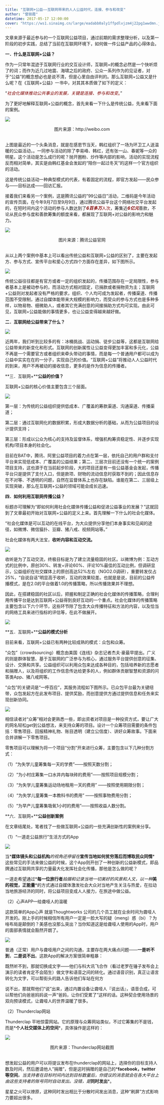 ```yaml
---
title: "互联网+公益——互联网带来的人人公益时代，连接、参与和改变"
author: "曾丽霞"
datetime: 2017-05-17 12:00:00
cover: "https://ws1.sinaimg.cn/large/eadabb0aly1ffpdlvjzm4j22pg1wwdmn.jpg"
---
```


文章来源于最近参与的一个互联网公益项目，通过前期的需求整理分析，以及第一阶段的初步实践，总结了当前在互联网环境下，如何做一件公益产品的心得体会。  


**一．什么是互联网+公益？**  


作为一只常年混迹于互联网行业的交互设计师，互联网+的概念必然是一个快听烦了的词；而作为近几过地震、海啸之后的政府、公众一系列作为的见证者，对于“公益”的概念想必也是说不清，但是心里自由评判的。那么互联网+公益又是什么呢？在《互联网+公益》一书中，对其其本质做了如下的定义：  


“<span style="color: #800000;"><em>社会化媒体推动公共事业的发展，关键是连接、参与和改变</em>。</span>”  


为了更好地解释互联网+公益的概念，首先来看一下什么是传统公益，先来看下面的案例。  


![](https://ws1.sinaimg.cn/large/eadabb0aly1ffpcqpi9xbj20ju0b6n93.jpg)
<center>图片来源：http://weibo.com</center><br/>


上图是最近的一个头条消息，就是在感恩节当天，韩红组织了一场为环卫工人送温暖的公益活动，。一同参与活动的除了李易峰、韩红，还有张一山、春妮等一众的明星。这个活动是怎么成行的呢？抛开圈粉、炒作等内部的影响，活动的实现流程反而相对简单，其实是由韩红基金会发起的“陪你一起过冬天”的这样一个官方组织的活动。  


这是传统公益活动一种典型模式的代表，有着固定的流程，即官方发起——民众参与——目标达成——回访汇报。  


接着我们来看另一个案例，这是腾讯公益的”99公益日”活动，二维码是今年活动的宣传页面，在今年9月7日至9月9日，通过腾讯公益平台这个网络社交平台发起的，在短时间内这个活动的参与人数达到了<span style="color: #800000;"><strong><em>6</em></strong><strong><em>百多万</em></strong>人次</span>，筹集近<span style="color: #800000;"><strong><em>6</em></strong><strong><em>亿元</em></strong></span>善款，不论从民众参与度和善款筹集的额度来看，都展现了互联网+对公益的影响力和魅力。  


![](https://ws1.sinaimg.cn/large/eadabb0aly1ffpcts72xaj20ky093771.jpg)

<center>图片来源：腾讯公益官网</center><br/>


从以上两个案例中基本上可以看出传统公益和互联网+公益的区别了，主要在发起方、参与方式、宣传平台和爱心方式四个方面存在差异，如下图所示。  


![](https://ws1.sinaimg.cn/large/eadabb0aly1ffpcvu6kjqj20oq091gn8.jpg)
  


传统公益往往都是有官方或者一定的组织发起的，传播范围存在一定局限性，参与者基本上是被动参与的，而活动方式相对固定，已捐款或者捐物资为主；互联网+公益则对发起者没有严格的要求，组织、个人均可成为发起者，传播渠道、传播范围不受限制，通过自媒体能带来大规模的影响力，而受众的参与方式也是多种多样，以物易物、细微助人，或者其它充满创意的间接捐助方式均可实现。由此可见，互联网+公益能做的事情更多，也让公益变得越来越好做。  


**二．互联网给公益带来了什么？**  


![](https://ws1.sinaimg.cn/large/eadabb0aly1ffpcxn1od8j20mk0bt78m.jpg)
  


近两年，我们听到比较多的有：冰桶挑战、运动捐、徒步公益等，这都是互联网给公益带来的新变化和形式。互联网的创新属性让公益变得更加丰富和多元化，公益不再是一个需要官方或者组织来牵头带动的事情，而是每一个普通用户都可以成为公益中实实在在的一分子，实现自己的价值。“互联网+公益”将推动人人公益时代的到来，用户不再被动的接收信息，更多的是作为信息的传播者。  


**三．互联网+****公益的价值？**  


互联网+公益的核心价值主要包含三个层面。  


![](https://ws1.sinaimg.cn/large/eadabb0aly1ffpcz0hbkqj20h807rmyh.jpg)
  


第一层：为传统的公益组织提供低成本、广覆盖的筹款渠道、沟通渠道、传播渠道；  


第二层：通过互联网化的数据积累，形成大数据分析的基础，从而为公益项目的设计提供支持；  


第三层：形成以公众为核心的支持及监督体系，增强机构筹资稳定性、并逐步实现机构/项目本身的社会化。  


目前在BAT中，腾讯、阿里公益项目的着力点在第一层，依托自己的用户群和支付平台来实现低成本、广覆盖的公益结果；第二、三层次目前还没有一个统一的案例项目支持，这也源于在当前起步阶段，大的项目还是有一些公益基金会发起，传播平台只是提供了支付入口，但是款项、财物的流动信息时获取不到的；因此信息存在不对等、不透明的问题，自然在监督体系上也存在缺陷。谁能在第二、三层级上实现突破，那么在互联网+公益的领域可能会成长迅速。  


**四．如何利用互联网传播公益？**  


标题亦可理解为“即如何利用社会化媒体传播公益和促进公益事业的发展？”这就回到了文章最初开始对互联网+公益的定义上来。首先理解一下什么的社会化媒体。  


“社会化媒体是可以互动的在线平台，为大众提供分享他们本身事实和见闻的途径，如微博、微信猫扑、豆瓣、猪八戒、视频网站等。”  


社会化媒体有两大法宝，**收听内容和互动交流。**  


![](https://ws1.sinaimg.cn/large/eadabb0aly1ffpd0gou4kj20jn0d0mz5.jpg)
  


收听是为了互动交流，终极目标是为了建立流量稳固的社区。以微博为例：互动方式的比例中，原创30%、转发+评论60%、评论10%最佳的互动比例，但调研显示，公益组织在社交媒体上的原创高达52%左右（NGO2.0调研），重要转发仅占25%，“自说自话”明显高于收听，互动的效果较差。也就是是说，目前的公益传播模式，是在2.0的平台做着1.0的传播策略，所以传播效果并不理想。  


因此，在搭建稳固的社区以后，把握和制定正确的社会化媒体的传播策略，合理利用传播平台是达到互联网+公益得到良好互动的一个重点。社会化媒体的传播策略主要包含以下六个环节，这些环节除了包含大众传播特征和方法的内容，以及恰当的网络工具来进行指标的评估等，在此不做展开。  


![](https://ws1.sinaimg.cn/large/eadabb0aly1ffpd1mzd3aj20ub03at9o.jpg)
  


**五．互联网+****公益的模式分析**  


目前来看，互联网+公益已有两种比较成熟的模式：众包和众筹。  


“众包”（crowdsourcing）概念由美国《连线》杂志记者杰夫·豪最早提出。广义的则是群体智慧、基于互联网的广泛参与为核心，通过服务平台提供创意的征集、设计、交换和共享。公益组织可以利用众包来达成各种目的，包括培养新的志愿者和捐赠人，以及将组织的工作信息传达给更多的人，例如群体贡献智慧和资源的问答类App、猪八戒网等。  


“众包”的关键词是“一呼百应”，其服务流程如下图所示。已众包平台最为关键纽带，众包发起方在此发布项目、提供奖励，而创意提供方通过提供信息和任务来实现创新协同。  


![](https://ws1.sinaimg.cn/large/eadabb0aly1ffpd2g27l7j20la05xmyb.jpg)
  


相信读者对“众筹”相对会更熟悉一些，即出资者对项目是一种投资方式，要让广大的网名轻松get到公益想法，来支持众筹的项目。设计一个众筹项目需要的条件包括：零售项目、回报精神礼物、账目透明（建立公信度）、讲好众筹故事。下面来合并讲解一下零售项目。  


零售项目可以理解为将一个项目“分割”开来进行众筹，主要包含以下几种分割方式：  


（1）“为失学儿童筹集每一天的学费”——按照天数分割；  


（2）“为小村庄筹集一口水井内每块砖的费用”——按照项目规模分割；  


（3）“为失学儿童筹集运动场地租用一天的费用” ——按照使用期限分割；  


（4）“为失学儿童筹集一本教科书的费用” ——按照事物费用分割；  


（5）“为早产儿童筹集吸氧1小时的费用”——按照收益人数分割。  


**六．互联网+****公益创新案例**  


在文章结尾处，笔者找了一些做互联网+公益的一些充满创新性的案例来分享。  


（1）“一道走公益旅行”生活方式的App  


![](https://ws1.sinaimg.cn/large/eadabb0aly1ffpd3gvhjxj207x0a6gnh.jpg)
  


当*__媒体镜头和公益机构__*的视角还停留在*__宣传当地如何贫穷落后而博取民众同情__*这些常见的手法来做公益的时候，这个App则开创了一种创新的公益新模式，即品牌通过互联网共享的力量最大化发挥社会化传播，那他是怎么做的呢？  


一道走希望通过*__每一位旅行者__*拍摄和记录当地一切美好的风景和人文，以一种*__美的视觉，正能量__*的方式通过自媒体激发社会大众对当地产生关注与热爱，在拉动当地旅游经济的同时，将公益项目变成人人接力，在旅途中做公益。  


（2）心声APP—给聋哑人的温暖  


这款简单的App心声 就是Thoughtworks 公司的几个员工就在业余时间为聋哑人开发的。刚上手的时候相信所有用户一定是一脸大写的疑（meng）惑（bi）？为啥布局是颠倒的？美感也没那么突出？当你知道这是给聋哑人使用的App时，用户的面部表情就会豁然开朗了。  


![](https://ws1.sinaimg.cn/large/eadabb0aly1ffpd42rayaj20lt0ezae5.jpg)
  


普通（正常）用户与聋哑用户之间的沟通，主要存在两大痛点问题——**一是听不到**，**二是说不出**。这款App的解决方案很简单粗暴：  


既然听不到，那就切换成文字——他们与科大讯飞合作（看过老罗在锤子发布会上演示的读者肯定不会陌生）做文字和语音之间的转化。通过语音识别，真正让语言转化为文字，可以帮街头的路人告诉他们车站在何方  


说不出，那就帮他们“说”出来，通过内置设备让聋哑人『说出话』，语音合成，可以帮他们向爸爸妈妈说一声“爸妈，让你们受累了”这样的话。这种契合使用场景的双向预读模式，让聋哑人的世界温暖了很多。  


（2）Thunderclap网站  


Thunderclap 平地惊雷网站。它的原理与众筹网站类似，不过它筹集的不是钱，而是*__个人社交媒体上的空间__*，具体操作是这样的：  


![](https://ws1.sinaimg.cn/large/eadabb0aly1ffpd4nbtntj20o80dnahv.jpg)

<center>图片来源：Thunderclap网站截图</center><br/>


想发起公益的用户可以将提议发布在thunderclap的网站上，选择你的目标支持人数及时间，然后邀请他人”捐赠”，但是这时捐赠的是自己的*__facebook__**__，twitter__**__等空间__*。当支持者在目标时间内达到目标数量后，你提议的消息就会在各大平台上由这些支持者的账号同时自动发出。没错，是*__同时发出__*。  


星星之火可以燎原，这种同时发出相比于分散时间发出消息，这种“刷屏”方式影响力要超出很多。
